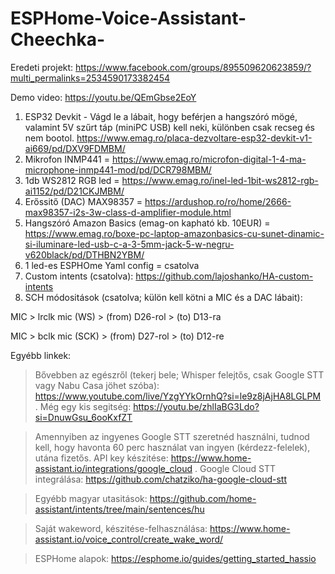 # ESPHome-Voice-Assistant-Cheechka-

Eredeti projekt: https://www.facebook.com/groups/895509620623859/?multi_permalinks=2534590173382454

Demo video: https://youtu.be/QEmGbse2EoY

1) ESP32 Devkit - Vágd le a lábait, hogy beférjen a hangszóró mögé, valamint 5V szűrt táp (miniPC USB) kell neki, különben csak recseg és nem bootol. 
   https://www.emag.ro/placa-dezvoltare-esp32-devkit-v1-ai669/pd/DXV9FDMBM/
3) Mikrofon INMP441 = https://www.emag.ro/microfon-digital-1-4-ma-microphone-inmp441-mod/pd/DCR798MBM/
4) 1db WS2812 RGB led = https://www.emag.ro/inel-led-1bit-ws2812-rgb-ai1152/pd/D21CKJMBM/
5) Erőssitő (DAC) MAX98357 = https://ardushop.ro/ro/home/2666-max98357-i2s-3w-class-d-amplifier-module.html
6) Hangszóró Amazon Basics (emag-on kapható kb. 10EUR) = https://www.emag.ro/boxe-pc-laptop-amazonbasics-cu-sunet-dinamic-si-iluminare-led-usb-c-a-3-5mm-jack-5-w-negru-v620black/pd/DTHBN2YBM/
7) 1 led-es ESPHOme Yaml config = csatolva
8) Custom intents (csatolva): https://github.com/lajoshanko/HA-custom-intents
9) SCH módositások (csatolva; külön kell kötni a MIC és a DAC lábait): 

MIC > lrclk mic (WS) > (from) D26-rol > (to) D13-ra

MIC > bclk mic (SCK) > (from) D27-rol > (to) D12-re

Egyébb linkek:
> Bővebben az egészről (tekerj bele; Whisper felejtős, csak Google STT vagy Nabu Casa jöhet szóba): https://www.youtube.com/live/YzgYYkOrnhQ?si=le9z8jAjHA8LGLPM . 
   Még egy kis segitség: https://youtu.be/zhlIaBG3Ldo?si=DnuwGsu_6ooKxfZT

> Amennyiben az ingyenes Google STT szeretnéd használni, tudnod kell, hogy havonta 60 perc használat van ingyen (kérdezz-felelek), utána fizetős.
 API key készitése: https://www.home-assistant.io/integrations/google_cloud . 
Google Cloud STT integrálása: https://github.com/chatziko/ha-google-cloud-stt

> Egyébb magyar utasitások: https://github.com/home-assistant/intents/tree/main/sentences/hu

> Saját wakeword, készitése-felhasználása: https://www.home-assistant.io/voice_control/create_wake_word/

> ESPHome alapok: https://esphome.io/guides/getting_started_hassio 

 
